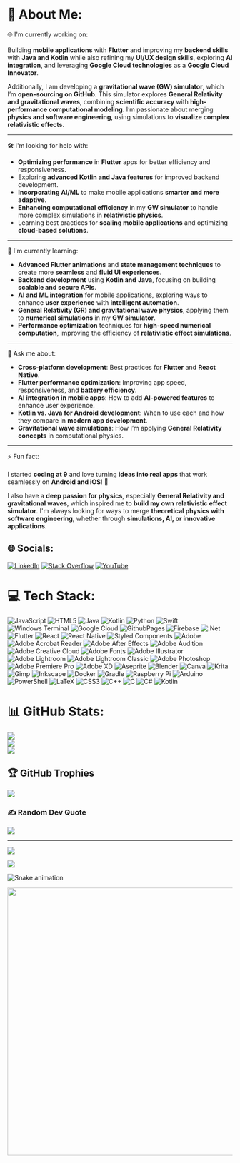 # 💫 About Me:
🌐 I'm currently working on:<br>  
Building **mobile applications** with **Flutter** and improving my **backend skills** with **Java and Kotlin** while also refining my **UI/UX design skills**, exploring **AI integration**, and leveraging **Google Cloud technologies** as a **Google Cloud Innovator**.  

Additionally, I am developing a **gravitational wave (GW) simulator**, which I’m **open-sourcing on GitHub**. This simulator explores **General Relativity and gravitational waves**, combining **scientific accuracy** with **high-performance computational modeling**. I’m passionate about merging **physics and software engineering**, using simulations to **visualize complex relativistic effects**.  

---

🛠️ I'm looking for help with:<br>  
- **Optimizing performance** in **Flutter** apps for better efficiency and responsiveness.  
- Exploring **advanced Kotlin and Java features** for improved backend development.  
- **Incorporating AI/ML** to make mobile applications **smarter and more adaptive**.  
- **Enhancing computational efficiency** in my **GW simulator** to handle more complex simulations in **relativistic physics**.  
- Learning best practices for **scaling mobile applications** and optimizing **cloud-based solutions**.  

---

🌱 I'm currently learning:<br>  
- **Advanced Flutter animations** and **state management techniques** to create more **seamless** and **fluid UI experiences**.  
- **Backend development** using **Kotlin and Java**, focusing on building **scalable and secure APIs**.  
- **AI and ML integration** for mobile applications, exploring ways to enhance **user experience** with **intelligent automation**.  
- **General Relativity (GR) and gravitational wave physics**, applying them to **numerical simulations** in my **GW simulator**.  
- **Performance optimization** techniques for **high-speed numerical computation**, improving the efficiency of **relativistic effect simulations**.  

---

💬 Ask me about:<br>  
- **Cross-platform development**: Best practices for **Flutter** and **React Native**.  
- **Flutter performance optimization**: Improving app speed, responsiveness, and **battery efficiency**.  
- **AI integration in mobile apps**: How to add **AI-powered features** to enhance user experience.  
- **Kotlin vs. Java for Android development**: When to use each and how they compare in **modern app development**.  
- **Gravitational wave simulations**: How I’m applying **General Relativity concepts** in computational physics.  

---

⚡ Fun fact:<br>  
I started **coding at 9** and love turning **ideas into real apps** that work seamlessly on **Android and iOS**! 🚀  

I also have a **deep passion for physics**, especially **General Relativity and gravitational waves**, which inspired me to **build my own relativistic effect simulator**. I'm always looking for ways to merge **theoretical physics with software engineering**, whether through **simulations, AI, or innovative applications**.  


## 🌐 Socials:
[![LinkedIn](https://img.shields.io/badge/LinkedIn-%230077B5.svg?logo=linkedin&logoColor=white)](https://www.linkedin.com/in/achyut-naredla-9a26922a6?utm_source=share&utm_campaign=share_via&utm_content=profile&utm_medium=android_app) [![Stack Overflow](https://img.shields.io/badge/-Stackoverflow-FE7A16?logo=stack-overflow&logoColor=white)](https://stackoverflow.com/users/27171776) [![YouTube](https://img.shields.io/badge/YouTube-%23FF0000.svg?logo=YouTube&logoColor=white)](https://youtube.com/@metaprodigy) 

# 💻 Tech Stack:
![JavaScript](https://img.shields.io/badge/javascript-%23323330.svg?style=for-the-badge&logo=javascript&logoColor=%23F7DF1E) ![HTML5](https://img.shields.io/badge/html5-%23E34F26.svg?style=for-the-badge&logo=html5&logoColor=white) ![Java](https://img.shields.io/badge/java-%23ED8B00.svg?style=for-the-badge&logo=openjdk&logoColor=white) ![Kotlin](https://img.shields.io/badge/kotlin-%237F52FF.svg?style=for-the-badge&logo=kotlin&logoColor=white) ![Python](https://img.shields.io/badge/python-3670A0?style=for-the-badge&logo=python&logoColor=ffdd54) ![Swift](https://img.shields.io/badge/swift-F54A2A?style=for-the-badge&logo=swift&logoColor=white) ![Windows Terminal](https://img.shields.io/badge/Windows%20Terminal-%234D4D4D.svg?style=for-the-badge&logo=windows-terminal&logoColor=white) ![Google Cloud](https://img.shields.io/badge/GoogleCloud-%234285F4.svg?style=for-the-badge&logo=google-cloud&logoColor=white) ![GithubPages](https://img.shields.io/badge/github%20pages-121013?style=for-the-badge&logo=github&logoColor=white) ![Firebase](https://img.shields.io/badge/firebase-%23039BE5.svg?style=for-the-badge&logo=firebase) ![.Net](https://img.shields.io/badge/.NET-5C2D91?style=for-the-badge&logo=.net&logoColor=white) ![Flutter](https://img.shields.io/badge/Flutter-%2302569B.svg?style=for-the-badge&logo=Flutter&logoColor=white) ![React](https://img.shields.io/badge/react-%2320232a.svg?style=for-the-badge&logo=react&logoColor=%2361DAFB) ![React Native](https://img.shields.io/badge/react_native-%2320232a.svg?style=for-the-badge&logo=react&logoColor=%2361DAFB) ![Styled Components](https://img.shields.io/badge/styled--components-DB7093?style=for-the-badge&logo=styled-components&logoColor=white) ![Adobe](https://img.shields.io/badge/adobe-%23FF0000.svg?style=for-the-badge&logo=adobe&logoColor=white) ![Adobe Acrobat Reader](https://img.shields.io/badge/Adobe%20Acrobat%20Reader-EC1C24.svg?style=for-the-badge&logo=Adobe%20Acrobat%20Reader&logoColor=white) ![Adobe After Effects](https://img.shields.io/badge/Adobe%20After%20Effects-9999FF.svg?style=for-the-badge&logo=Adobe%20After%20Effects&logoColor=white) ![Adobe Audition](https://img.shields.io/badge/Adobe%20Audition-9999FF.svg?style=for-the-badge&logo=Adobe%20Audition&logoColor=white) ![Adobe Creative Cloud](https://img.shields.io/badge/Adobe%20Creative%20Cloud-DA1F26.svg?style=for-the-badge&logo=Adobe%20Creative%20Cloud&logoColor=white) ![Adobe Fonts](https://img.shields.io/badge/Adobe%20Fonts-000B1D.svg?style=for-the-badge&logo=Adobe%20Fonts&logoColor=white) ![Adobe Illustrator](https://img.shields.io/badge/adobe%20illustrator-%23FF9A00.svg?style=for-the-badge&logo=adobe%20illustrator&logoColor=white) ![Adobe Lightroom](https://img.shields.io/badge/Adobe%20Lightroom-31A8FF.svg?style=for-the-badge&logo=Adobe%20Lightroom&logoColor=white) ![Adobe Lightroom Classic](https://img.shields.io/badge/Adobe%20Lightroom%20Classic-31A8FF.svg?style=for-the-badge&logo=Adobe%20Lightroom%20Classic&logoColor=white) ![Adobe Photoshop](https://img.shields.io/badge/adobe%20photoshop-%2331A8FF.svg?style=for-the-badge&logo=adobe%20photoshop&logoColor=white) ![Adobe Premiere Pro](https://img.shields.io/badge/Adobe%20Premiere%20Pro-9999FF.svg?style=for-the-badge&logo=Adobe%20Premiere%20Pro&logoColor=white) ![Adobe XD](https://img.shields.io/badge/Adobe%20XD-470137?style=for-the-badge&logo=Adobe%20XD&logoColor=#FF61F6) ![Aseprite](https://img.shields.io/badge/Aseprite-FFFFFF?style=for-the-badge&logo=Aseprite&logoColor=#7D929E) ![Blender](https://img.shields.io/badge/blender-%23F5792A.svg?style=for-the-badge&logo=blender&logoColor=white) ![Canva](https://img.shields.io/badge/Canva-%2300C4CC.svg?style=for-the-badge&logo=Canva&logoColor=white) ![Krita](https://img.shields.io/badge/Krita-203759?style=for-the-badge&logo=krita&logoColor=EEF37B) ![Gimp](https://img.shields.io/badge/Gimp-657D8B?style=for-the-badge&logo=gimp&logoColor=FFFFFF) ![Inkscape](https://img.shields.io/badge/Inkscape-e0e0e0?style=for-the-badge&logo=inkscape&logoColor=080A13) ![Docker](https://img.shields.io/badge/docker-%230db7ed.svg?style=for-the-badge&logo=docker&logoColor=white) ![Gradle](https://img.shields.io/badge/Gradle-02303A.svg?style=for-the-badge&logo=Gradle&logoColor=white) ![Raspberry Pi](https://img.shields.io/badge/-RaspberryPi-C51A4A?style=for-the-badge&logo=Raspberry-Pi) ![Arduino](https://img.shields.io/badge/-Arduino-00979D?style=for-the-badge&logo=Arduino&logoColor=white) ![PowerShell](https://img.shields.io/badge/PowerShell-%235391FE.svg?style=for-the-badge&logo=powershell&logoColor=white) ![LaTeX](https://img.shields.io/badge/latex-%23008080.svg?style=for-the-badge&logo=latex&logoColor=white) ![CSS3](https://img.shields.io/badge/css3-%231572B6.svg?style=for-the-badge&logo=css3&logoColor=white) ![C++](https://img.shields.io/badge/c++-%2300599C.svg?style=for-the-badge&logo=c%2B%2B&logoColor=white) ![C](https://img.shields.io/badge/c-%2300599C.svg?style=for-the-badge&logo=c&logoColor=white) ![C#](https://img.shields.io/badge/c%23-%23239120.svg?style=for-the-badge&logo=csharp&logoColor=white) ![Kotlin](https://img.shields.io/badge/kotlin-%237F52FF.svg?style=for-the-badge&logo=kotlin&logoColor=white)
# 📊 GitHub Stats:
![](https://github-readme-stats.vercel.app/api?username=MetaProdigyDev&theme=dark&hide_border=false&include_all_commits=false&count_private=true)<br/>
![](https://github-readme-streak-stats.herokuapp.com/?user=MetaProdigyDev&theme=dark&hide_border=false)<br/>
![](https://github-readme-stats.vercel.app/api/top-langs/?username=MetaProdigyDev&theme=dark&hide_border=false&include_all_commits=false&count_private=true&layout=compact)


## 🏆 GitHub Trophies
![](https://github-profile-trophy.vercel.app/?username=MetaProdigyDev&theme=radical&no-frame=false&no-bg=true&margin-w=4)

### ✍️ Random Dev Quote
![](https://quotes-github-readme.vercel.app/api?type=horizontal&theme=radical)

---
[![](https://visitcount.itsvg.in/api?id=MetaProdigyDev&label=Profile%20Views&color=8&icon=8&pretty=true)](https://visitcount.itsvg.in)

[![](https://visitcount.itsvg.in/api?id=MetaProdigyDev&label=Profile%20Views&icon=0&pretty=true)](https://visitcount.itsvg.in)

<img src="https://raw.githubusercontent.com/maurodesouza/maurodesouza/output/snake.svg" alt="Snake animation" />

<p align="center">
  <img src="https://upload.wikimedia.org/wikipedia/commons/e/ee/Sine_wave.gif" width="600">
</p>


